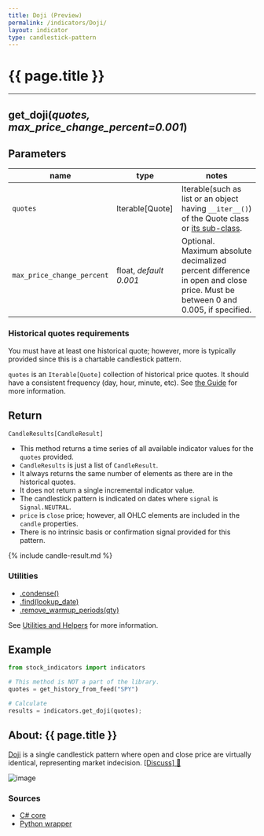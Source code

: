 ```yaml
---
title: Doji (Preview)
permalink: /indicators/Doji/
layout: indicator
type: candlestick-pattern
---
```


# {{ page.title }}
<hr>

## **get_doji**(*quotes, max_price_change_percent=0.001*)
    
## Parameters

| name | type | notes
| -- |-- |--
| `quotes` | Iterable[Quote] | Iterable(such as list or an object having `__iter__()`) of the Quote class or [its sub-class]({{site.baseurl}}/guide/#using-custom-quote-classes).
| `max_price_change_percent` | float, *default 0.001* | Optional.  Maximum absolute decimalized percent difference in open and close price.  Must be between 0 and 0.005, if specified.

### Historical quotes requirements

You must have at least one historical quote; however, more is typically provided since this is a chartable candlestick pattern.

`quotes` is an `Iterable[Quote]` collection of historical price quotes.  It should have a consistent frequency (day, hour, minute, etc).  See [the Guide]({{site.baseurl}}/guide/#historical-quotes) for more information.

## Return

```python
CandleResults[CandleResult]
```

- This method returns a time series of all available indicator values for the `quotes` provided.
- `CandleResults` is just a list of `CandleResult`.
- It always returns the same number of elements as there are in the historical quotes.
- It does not return a single incremental indicator value.
- The candlestick pattern is indicated on dates where `signal` is `Signal.NEUTRAL`.
- `price` is `close` price; however, all OHLC elements are included in the `candle` properties.
- There is no intrinsic basis or confirmation signal provided for this pattern.

{% include candle-result.md %}

### Utilities

- [.condense()]({{site.baseurl}}/utilities#condense)
- [.find(lookup_date)]({{site.baseurl}}/utilities#find-indicator-result-by-date)
- [.remove_warmup_periods(qty)]({{site.baseurl}}/utilities#remove-warmup-periods)

See [Utilities and Helpers]({{site.baseurl}}/utilities#utilities-for-indicator-results) for more information.

## Example

```python
from stock_indicators import indicators

# This method is NOT a part of the library.
quotes = get_history_from_feed("SPY")

# Calculate
results = indicators.get_doji(quotes);
```

## About: {{ page.title }}

[Doji](https://en.wikipedia.org/wiki/Doji) is a single candlestick pattern where open and close price are virtually identical, representing market indecision.
[[Discuss] :speech_balloon:]({{site.github.base_repository_url}}/discussions/734 "Community discussion about this indicator")

![image]({{site.charturl}}/Doji.png)

### Sources

- [C# core]({{site.base_sourceurl}}/a-d/Doji/Doji.cs)
- [Python wrapper]({{site.sourceurl}}/doji.py)
